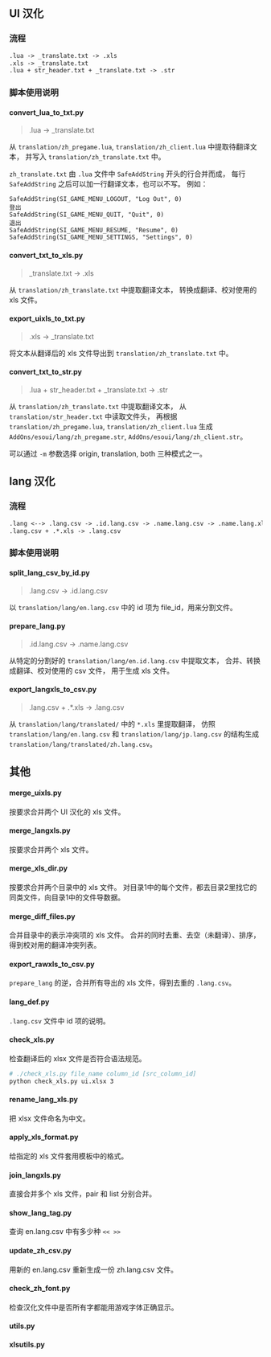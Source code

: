 ## UI 汉化

### 流程

```txt
.lua -> _translate.txt -> .xls
.xls -> _translate.txt
.lua + str_header.txt + _translate.txt -> .str
```

### 脚本使用说明

#### convert_lua_to_txt.py
>.lua -> _translate.txt

从 `translation/zh_pregame.lua`, `translation/zh_client.lua` 中提取待翻译文本，
并写入 `translation/zh_translate.txt` 中。

`zh_translate.txt` 由 `.lua` 文件中 `SafeAddString` 开头的行合并而成，
每行 `SafeAddString` 之后可以加一行翻译文本，也可以不写。
例如：

```
SafeAddString(SI_GAME_MENU_LOGOUT, "Log Out", 0)
登出
SafeAddString(SI_GAME_MENU_QUIT, "Quit", 0)
退出
SafeAddString(SI_GAME_MENU_RESUME, "Resume", 0)
SafeAddString(SI_GAME_MENU_SETTINGS, "Settings", 0)
```

#### convert_txt_to_xls.py
>_translate.txt -> .xls

从 `translation/zh_translate.txt` 中提取翻译文本，
转换成翻译、校对使用的 xls 文件。

#### export_uixls_to_txt.py
>.xls -> _translate.txt

将文本从翻译后的 xls 文件导出到 `translation/zh_translate.txt` 中。

#### convert_txt_to_str.py
>.lua + str_header.txt + _translate.txt -> .str

从 `translation/zh_translate.txt` 中提取翻译文本，
从 `translation/str_header.txt` 中读取文件头，
再根据 `translation/zh_pregame.lua`, `translation/zh_client.lua`
生成 `AddOns/esoui/lang/zh_pregame.str`, `AddOns/esoui/lang/zh_client.str`。

可以通过 `-m` 参数选择 origin, translation, both 三种模式之一。


## lang 汉化

### 流程

```txt
.lang <--> .lang.csv -> .id.lang.csv -> .name.lang.csv -> .name.lang.xls
.lang.csv + .*.xls -> .lang.csv
```

### 脚本使用说明

#### split_lang_csv_by_id.py
>.lang.csv -> .id.lang.csv

以 `translation/lang/en.lang.csv` 中的 id 项为 file_id，用来分割文件。

#### prepare_lang.py
>.id.lang.csv -> .name.lang.csv

从特定的分割好的 `translation/lang/en.id.lang.csv` 中提取文本，
合并、转换成翻译、校对使用的 csv 文件，
用于生成 xls 文件。

#### export_langxls_to_csv.py
>.lang.csv + .*.xls -> .lang.csv

从 `translation/lang/translated/` 中的 `*.xls` 里提取翻译， 
仿照 `translation/lang/en.lang.csv` 和 `translation/lang/jp.lang.csv`
的结构生成 `translation/lang/translated/zh.lang.csv`。


## 其他

#### merge_uixls.py
按要求合并两个 UI 汉化的 xls 文件。

#### merge_langxls.py
按要求合并两个 xls 文件。

#### merge_xls_dir.py
按要求合并两个目录中的 xls 文件。
对目录1中的每个文件，都去目录2里找它的同类文件，向目录1中的文件导数据。

#### merge_diff_files.py
合并目录中的表示冲突项的 xls 文件。
合并的同时去重、去空（未翻译）、排序，
得到校对用的翻译冲突列表。

#### export_rawxls_to_csv.py
`prepare_lang` 的逆，合并所有导出的 xls 文件，得到去重的 `.lang.csv`。

#### lang_def.py
`.lang.csv` 文件中 id 项的说明。

#### check_xls.py
检查翻译后的 xlsx 文件是否符合语法规范。
```bash
# ./check_xls.py file_name column_id [src_column_id]
python check_xls.py ui.xlsx 3
```

#### rename_lang_xls.py
把 xlsx 文件命名为中文。

#### apply_xls_format.py
给指定的 xls 文件套用模板中的格式。

#### join_langxls.py
直接合并多个 xls 文件，pair 和 list 分别合并。

#### show_lang_tag.py
查询 en.lang.csv 中有多少种 `<< >>`

#### update_zh_csv.py
用新的 en.lang.csv 重新生成一份 zh.lang.csv 文件。

#### check_zh_font.py
检查汉化文件中是否所有字都能用游戏字体正确显示。

#### utils.py

#### xlsutils.py
